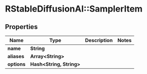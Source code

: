# RStableDiffusionAI::SamplerItem

## Properties
Name | Type | Description | Notes
------------ | ------------- | ------------- | -------------
**name** | **String** |  | 
**aliases** | **Array&lt;String&gt;** |  | 
**options** | **Hash&lt;String, String&gt;** |  | 

